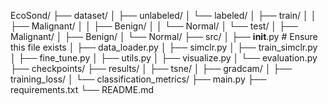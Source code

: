 EcoSond/
├── dataset/
│   ├── unlabeled/
│   └── labeled/
│       ├── train/
│       │   ├── Malignant/
│       │   ├── Benign/
│       │   └── Normal/
│       └── test/
│           ├── Malignant/
│           ├── Benign/
│           └── Normal/
├── src/
│   ├── __init__.py             # Ensure this file exists
│   ├── data_loader.py
│   ├── simclr.py
│   ├── train_simclr.py
│   ├── fine_tune.py
│   ├── utils.py
│   ├── visualize.py
│   └── evaluation.py
├── checkpoints/
├── results/
│   ├── tsne/
│   ├── gradcam/
│   ├── training_loss/
│   └── classification_metrics/
├── main.py
├── requirements.txt
└── README.md
